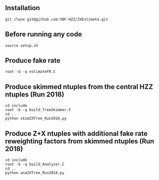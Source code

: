 ## Installation
```
git clone git@github.com:VBF-HZZ/ZXEstimate.git
```

## Before running any code
```
source setup.sh
```

## Produce fake rate
```
root -b -q estimateFR.C
```

## Produce skimmed ntuples from the central HZZ ntuples (Run 2018)
```
cd include
root -b -q build_TreeSkimmer.C
cd ..
python skimZXTree_Run2018.py
```

## Produce Z+X ntuples with additional fake rate reweighting factors from skimmed ntuples (Run 2018)
```
cd include
root -b -q build_Analyzer.C
cd ..
python anaZXTree_Run2018.py
```
